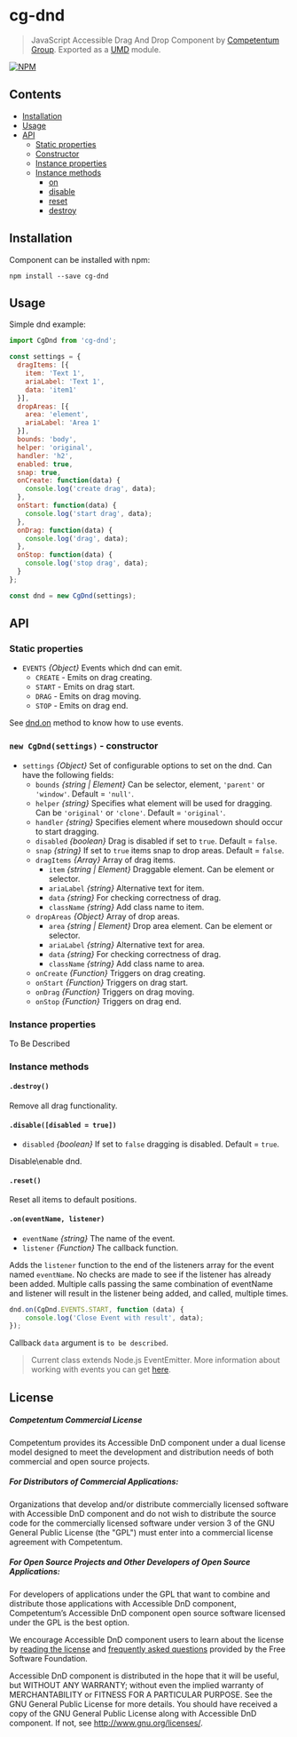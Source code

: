 # cg-dnd

> JavaScript Accessible Drag And Drop Component by [Competentum Group](http://competentum.com/).
  Exported as a [UMD](https://github.com/umdjs/umd) module.

[![NPM][npm-image]][npm-url]

## Contents
- [Installation](#installation)
- [Usage](#usage)
- [API](#api)
    - [Static properties](#static-properties)
    - [Constructor](#constructor)
    - [Instance properties](#instance-properties)
    - [Instance methods](#instance-methods)
        - [on](#method_on)
        - [disable](#method_disable)
        - [reset](#method_reset)
        - [destroy](#method_destroy)

## Installation
Component can be installed with npm:
```
npm install --save cg-dnd
```

## Usage
Simple dnd example:

```javascript
import CgDnd from 'cg-dnd';

const settings = {
  dragItems: [{
    item: 'Text 1',
    ariaLabel: 'Text 1',
    data: 'item1'
  }],
  dropAreas: [{
    area: 'element',
    ariaLabel: 'Area 1'
  }],
  bounds: 'body',
  helper: 'original',
  handler: 'h2',
  enabled: true,
  snap: true,
  onCreate: function(data) {
    console.log('create drag', data);
  },
  onStart: function(data) {
    console.log('start drag', data);
  },
  onDrag: function(data) {
    console.log('drag', data);
  },
  onStop: function(data) {
    console.log('stop drag', data);
  }
};

const dnd = new CgDnd(settings);
```


## API

### Static properties
- `EVENTS` *{Object}* Events which dnd can emit.
    - `CREATE` - Emits on drag creating.
    - `START` - Emits on drag start.
    - `DRAG` - Emits on drag moving.
    - `STOP` - Emits on drag end.

See [dnd.on](#method_on) method to know how to use events.

<a name="constructor"></a>
### `new CgDnd(settings)` - constructor

- `settings` *{Object}* Set of configurable options to set on the dnd. Can have the following fields:
    - `bounds` *{string | Element}* Can be selector, element, `'parent'` or `'window'`. Default = `'null'`.
    - `helper` *{string}* Specifies what element will be used for dragging. Can be `'original'` or `'clone'`. Default = `'original'`.
    - `handler` *{string}* Specifies element where mousedown should occur to start dragging.
    - `disabled` *{boolean}* Drag is disabled if set to `true`. Default = `false`.
    - `snap` *{string}* If set to `true` items snap to drop areas. Default = `false`.
    - `dragItems` *{Array}* Array of drag items.
        - `item` *{string | Element}* Draggable element. Can be element or selector.
        - `ariaLabel` *{string}* Alternative text for item.
        - `data` *{string}* For checking correctness of drag.
        - `className` *{string}* Add class name to item.
    - `dropAreas` *{Object}* Array of drop areas.
        - `area` *{string | Element}* Drop area element. Can be element or selector.
        - `ariaLabel` *{string}* Alternative text for area.
        - `data` *{string}* For checking correctness of drag.
        - `className` *{string}* Add class name to area.
    - `onCreate` *{Function}* Triggers on drag creating.
    - `onStart` *{Function}* Triggers on drag start.
    - `onDrag` *{Function}* Triggers on drag moving.
    - `onStop` *{Function}* Triggers on drag end.

### Instance properties

To Be Described

### Instance methods
<a name="method_destroy"></a>
#### `.destroy()`

Remove all drag functionality.

<a name="method_disable"></a>
#### `.disable([disabled = true])`
- `disabled` *{boolean}* If set to `false` dragging is disabled. Default = `true`.

Disable\enable dnd.

<a name="method_reset"></a>
#### `.reset()`

Reset all items to default positions.

<a name="method_on"></a>
#### `.on(eventName, listener)`
- `eventName` *{string}* The name of the event.
- `listener` *{Function}* The callback function.

Adds the `listener` function to the end of the listeners array for the event named `eventName`. No checks are made to see if the listener has already been added. Multiple calls passing the same combination of eventName and listener will result in the listener being added, and called, multiple times.

```javascript
dnd.on(CgDnd.EVENTS.START, function (data) {
    console.log('Close Event with result', data);
});
```
Callback `data` argument is `to be described`.
> Current class extends Node.js EventEmitter. More information about working with events you can get [here](https://nodejs.org/api/events.html).


[npm-url]: https://www.npmjs.com/package/cg-dnd
[npm-image]: https://img.shields.io/npm/v/cg-dnd.svg?style=flat-square

License
-------

##### Competentum Commercial License 
Competentum provides its Accessible DnD component under a dual license model designed to meet the development and distribution needs of both commercial and open source projects.

##### For Distributors of Commercial Applications:
Organizations that develop and/or distribute commercially licensed software with Accessible DnD component and do not wish to distribute the source code for the commercially licensed software under version 3 of the GNU General Public License (the "GPL") must enter into a commercial license agreement with Competentum.

##### For Open Source Projects and Other Developers of Open Source Applications:
For developers of applications under the GPL that want to combine and distribute those applications with Accessible DnD component, Competentum’s Accessible DnD component open source software licensed under the GPL is the best option.

We encourage Accessible DnD component users to learn about the license by [reading the license](https://www.gnu.org/licenses/gpl-3.0.html) and [frequently asked questions](https://www.gnu.org/licenses/gpl-faq.html) provided by the Free Software Foundation.

Accessible DnD component is distributed in the hope that it will be useful, but WITHOUT ANY WARRANTY; without even the implied warranty of MERCHANTABILITY or FITNESS FOR A PARTICULAR PURPOSE. See the GNU General Public License for more details.
You should have received a copy of the GNU General Public License along with Accessible DnD component. If not, see http://www.gnu.org/licenses/.

